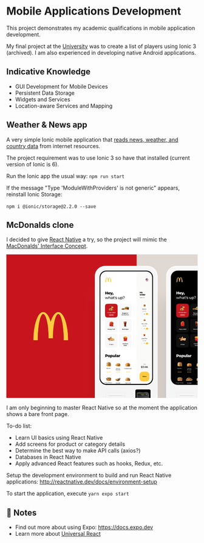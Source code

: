 # Mobile Applications Development

This project demonstrates my academic qualifications in mobile application development.

My final project at the [University](https://atu.ie) was to create a list of players using Ionic 3 (archived). I am also experienced in developing native Android applications.

## Indicative Knowledge

- GUI Development for Mobile Devices
- Persistent Data Storage
- Widgets and Services
- Location-aware Services and Mapping

## Weather & News app

A very simple Ionic mobile application that [reads news, weather, and country data](./WeatherNews) from
internet resources.

The project requirement was to use Ionic 3 so have that installed (current version of Ionic is 6). 

Run the Ionic app the usual way: `npm run start`

If the message "Type 'ModuleWithProviders' is not generic" appears, reinstall Ionic Storage: 

`npm i @ionic/storage@2.2.0 --save`


## McDonalds clone

I decided to give [React Native](http://reactnative.dev/) a try, so the project will mimic the [MacDonalds' Interface Concept](https://dribbble.com/shots/7049291-McDonald-s-Touch-Interface-Concept).

![Concept](./McDonalds/Design.png "McDonald's")

I am only beginning to master React Native so at the moment the application shows a bare front page.

To-do list:

- Learn UI basics using React Native
- Add screens for product or category details
- Determine the best way to make API calls (axios?)
- Databases in React Native
- Apply advanced React features such as hooks, Redux, etc.

Setup the development environment to build and run React Native applications: http://reactnative.dev/docs/environment-setup

To start the application, execute `yarn expo start`


## 📝 Notes

- Find out more about using Expo: https://docs.expo.dev
- Learn more about [Universal React](https://docs.expo.io/)